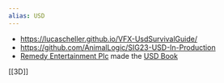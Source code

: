 ```yaml
---
alias: USD
---
```

- https://lucascheller.github.io/VFX-UsdSurvivalGuide/
- https://github.com/AnimalLogic/SIG23-USD-In-Production
- [Remedy Entertainment Plc](https://www.remedygames.com/) made the [USD Book](https://remedy-entertainment.github.io/USDBook/index.html)

[[3D]]
